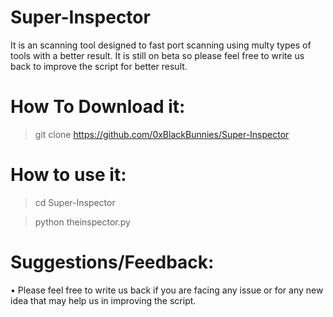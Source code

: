 # Super-Inspector

It is an scanning tool designed to fast port scanning using multy types of tools with a better result. It is still on beta so please feel free to write us back to improve the script for better result.

# How To Download it:
> git clone https://github.com/0xBlackBunnies/Super-Inspector

# How to use it:
> cd Super-Inspector

> python theinspector.py


# Suggestions/Feedback:
 • Please feel free to write us back if you are facing any issue or for any new idea that may help us in improving the script.
